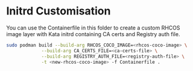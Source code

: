 # Initrd Customisation

You can use the Containerfile in this folder to create a custom
RHCOS image layer with Kata initrd containing CA certs and Registry auth file.

```sh
sudo podman build --build-arg RHCOS_COCO_IMAGE=<rhcos-coco-image> \
             --build-arg CA_CERTS_FILE=<ca-certs-file> \
             --build-arg REGISTRY_AUTH_FILE=<registry-auth-file> \
             -t <new-rhcos-coco-image> -f Containerfile .
```
